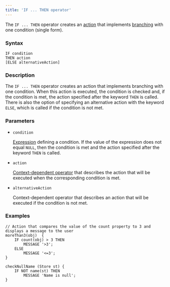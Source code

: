 ```yaml
---
title: 'IF ... THEN operator'
---
```


The `IF ... THEN` operator creates an [action](Actions.md) that implements [branching](Branching_CASE_IF_MULTI.md#single) with one condition (single form).

### Syntax

    IF condition 
    THEN action
    [ELSE alternativeAction]

### Description

The `IF ... THEN` operator creates an action that implements branching with one condition. When this action is executed, the condition is checked and, if the condition is met, the action specified after the keyword `THEN` is called. There is also the option of specifying an alternative action with the keyword `ELSE`, which is called if the condition is not met.

### Parameters

- `condition`

    [Expression](Expression.md) defining a condition. If the value of the expression does not equal `NULL`, then the condition is met and the action specified after the keyword `THEN` is called.

- `action`

    [Context-dependent operator](Action_operators.md#contextdependent) that describes the action that will be executed when the corresponding condition is met.

- `alternativeAction`

    Context-dependent operator that describes an action that will be executed if the condition is not met.

### Examples

```lsf
// Action that compares the value of the count property to 3 and displays a message to the user
moreThan3(obj)  {
    IF count(obj) > 3 THEN
        MESSAGE '>3';
    ELSE
        MESSAGE '<=3';
}

checkNullName (Store st) {
    IF NOT name(st) THEN
        MESSAGE 'Name is null';
}
```
